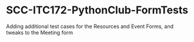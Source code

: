 # SCC-ITC172-PythonClub-FormTests
Adding additional test cases for the Resources and Event Forms, and tweaks to the Meeting form
